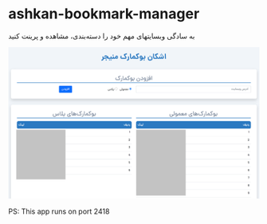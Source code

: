 # ashkan-bookmark-manager
به سادگی وبسایتهای مهم خود را دسته‌بندی، مشاهده و پرینت کنید

![1](/bookmarks.png)

PS: This app runs on port 2418
